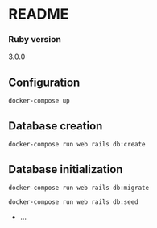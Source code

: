 # README


### Ruby version
3.0.0


## Configuration
`docker-compose up`


## Database creation
`docker-compose run web rails db:create`


## Database initialization
`docker-compose run web rails db:migrate`

`docker-compose run web rails db:seed`


* ...
